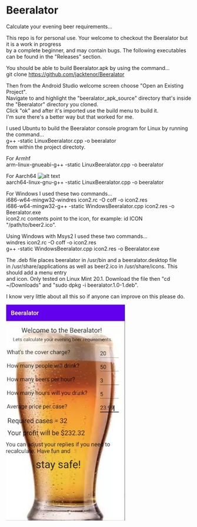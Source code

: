 # Beeralator
Calculate your evening beer requirements...

This repo is for personal use. Your welcome to checkout the Beeralator but it is a work in progress        
by a complete beginner, and may contain bugs. The following executables can be found in the "Releases" section.

You should be able to build Beeralator.apk by using the command...               
git clone https://github.com/jacktenor/Beeralator                                 

Then from the Android Studio welcome screen choose "Open an Existing Project".                             
Navigate to and highlight the "beeralator_apk_source"  directory that's inside the "Beeralator" directory you cloned.                      
Click "ok" and after it's imported use the build menu to build it.                             
I'm sure there's a better way but that worked for me.                                  

I used Ubuntu to build the Beeralator console program for Linux by running the command...                                                            
g++ -static LinuxBeeralator.cpp -o beeralator                                                   
from within the project directoty.                                                         

For Armhf                                                                                                      
arm-linux-gnueabi-g++ -static LinuxBeeralator.cpp -o beeralator

For Aarch64                                                                                    ![alt text](https://github.com/[username]/[reponame]/blob/[branch]/image.jpg?raw=true)                                                                
aarch64-linux-gnu-g++ -static LinuxBeeralator.cpp -o beeralator

For Windows I used these two commands...                                                                                                                      
i686-w64-mingw32-windres icon2.rc -O coff -o icon2.res                                                          
i686-w64-mingw32-g++ -static WindowsBeeralator.cpp icon2.res -o Beeralator.exe                                  
icon2.rc contents point to the icon, for example: id ICON "/path/to/beer2.ico".
 
Using Windows with Msys2 I used these two commands...                                                 
windres icon2.rc -O coff -o icon2.res                                                                                     
g++ -static WindowsBeeralator.cpp icon2.res -o Beeralator.exe 

The .deb file places beeralator in /usr/bin and a beeralator.desktop file                                   
in /usr/share/applications as well as beer2.ico in /usr/share/icons. This should add a menu entry        
and icon. Only tested on Linux Mint 20.1.
Download the file then "cd ~/Downloads" and "sudo dpkg -i beeralator.1.0-1.deb".                                    

I know very little about all this so if anyone can improve on this please do.

![alt text](https://github.com/jacktenor/beeralator/blob/master/beeralator350.jpeg?raw=true)
